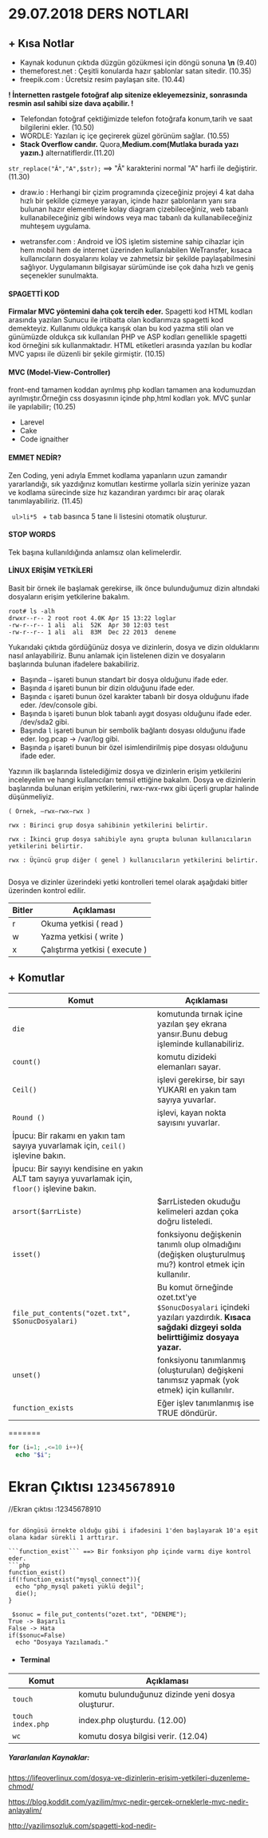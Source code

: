 # 29.07.2018 DERS NOTLARI

## + Kısa Notlar
- Kaynak kodunun çıktıda düzgün gözükmesi için döngü sonuna <b>\n</b> (9.40)
-  themeforest.net : Çeşitli konularda hazır şablonlar satan sitedir. (10.35)
- freepik.com : Ücretsiz resim paylaşan site. (10.44)

<b>! İnternetten rastgele fotoğraf alıp sitenize ekleyemezsiniz, sonrasında resmin asıl sahibi size dava açabilir. ! </b>
- Telefondan fotoğraf çektiğimizde telefon fotoğrafa konum,tarih ve saat bilgilerini ekler. (10.50)
- WORDLE: Yazıları iç içe geçirerek güzel görünüm sağlar. (10.55)
- <b>Stack Overflow candır.</b> Quora,<b>Medium.com(Mutlaka burada yazı yazın.)</b> alternatiflerdir.(11.20)

```str_replace("Â","A",$str);``` ==> "Â" karakterini normal "A" harfi ile değiştirir. (11.30)

- draw.io : Herhangi bir çizim programında çizeceğiniz projeyi 4 kat daha hızlı bir şekilde çizmeye yarayan, içinde hazır şablonların yanı sıra bulunan hazır elementlerle kolay diagram çizebileceğiniz, web tabanlı kullanabileceğiniz gibi windows veya mac tabanlı da kullanabileceğiniz muhteşem uygulama.

- wetransfer.com : Android ve İOS işletim sistemine sahip cihazlar için hem mobil hem de internet üzerinden kullanılabilen WeTransfer, kısaca kullanıcıların dosyalarını kolay ve zahmetsiz bir şekilde paylaşabilmesini sağlıyor. Uygulamanın bilgisayar sürümünde ise çok daha hızlı ve geniş seçenekler sunulmakta.

#### SPAGETTİ KOD
<b> Firmalar MVC yöntemini daha çok tercih eder.</b> Spagetti kod HTML kodları arasında yazılan Sunucu ile irtibatta olan kodlarımıza spagetti kod demekteyiz. Kullanımı oldukça karışık olan bu kod yazma stili olan ve günümüzde oldukça sık kullanılan PHP ve ASP kodları genellikle spagetti kod örneğini sık kullanmaktadır. HTML etiketleri arasında yazılan bu kodlar MVC yapısı ile düzenli bir şekile girmiştir. (10.15)

#### MVC (Model-View-Controller)
front-end tamamen koddan ayrılmış php kodları tamamen ana kodumuzdan ayrılmıştır.Örneğin css dosyasının içinde php,html kodları yok. MVC şunlar ile yapılabilir; (10.25)
- Larevel
- Cake
- Code ignaither

#### EMMET NEDİR?

 Zen Coding, yeni adıyla Emmet kodlama yapanların uzun zamandır yararlandığı, sık yazdığınız komutları kestirme yollarla sizin yerinize yazan ve kodlama sürecinde size hız kazandıran yardımcı bir araç olarak tanımlayabiliriz. (11.45)

<code> ul>li*5 </code> + <kbd>tab</kbd> basınca 5 tane li listesini otomatik oluşturur.

#### STOP WORDS

Tek başına kullanıldığında anlamsız olan kelimelerdir.

#### LİNUX ERİŞİM YETKİLERİ

Basit bir örnek ile başlamak gerekirse, ilk önce bulunduğumuz dizin altındaki dosyaların erişim yetkilerine bakalım.
```
root# ls -alh
drwxr--r-- 2 root root 4.0K Apr 15 13:22 loglar
-rw-r--r-- 1 ali  ali  52K  Apr 30 12:03 test
-rw-r--r-- 1 ali  ali  83M  Dec 22 2013  deneme
```
Yukarıdaki çıktıda gördüğünüz dosya ve dizinlerin, dosya ve dizin olduklarını nasıl anlayabiliriz. Bunu anlamak için listelenen dizin ve dosyaların başlarında bulunan ifadelere bakabiliriz.

- Başında ```–``` işareti bunun standart bir dosya olduğunu ifade eder.
- Başında ```d``` işareti bunun bir dizin olduğunu ifade eder.
- Başında ```c``` işareti bunun özel karakter tabanlı bir dosya olduğunu ifade eder. /dev/console gibi.
- Başında ```b``` işareti bunun blok tabanlı aygıt dosyası olduğunu ifade eder.  /dev/sda2  gibi.
- Başında ```l```  işareti bunun bir sembolik bağlantı dosyası olduğunu ifade eder. log.pcap ->  /var/log gibi.
- Başında ```p``` işareti bunun bir özel isimlendirilmiş pipe dosyası olduğunu ifade eder.


Yazının ilk başlarında listelediğimiz dosya ve dizinlerin erişim yetkilerini inceleyelim ve hangi kullanıcıları temsil ettiğine bakalım. Dosya ve dizinlerin başlarında bulunan erişim yetkilerini,    rwx-rwx-rwx gibi üçerli gruplar halinde düşünmeliyiz.

```
( Örnek, –rwx–rwx–rwx )

rwx : Birinci grup dosya sahibinin yetkilerini belirtir.

rwx : İkinci grup dosya sahibiyle aynı grupta bulunan kullanıcıların yetkilerini belirtir.

rwx : Üçüncü grup diğer ( genel ) kullanıcıların yetkilerini belirtir.


```

Dosya ve dizinler üzerindeki yetki kontrolleri temel olarak aşağıdaki bitler üzerinden kontrol edilir.

Bitler | Açıklaması
------------|-------------
r | Okuma yetkisi  ( read )
w | Yazma yetkisi  ( write )
x | Çalıştırma yetkisi  ( execute )
## + Komutlar

Komut | Açıklaması
------------|-------------
```die```| komutunda tırnak içine yazılan şey ekrana yansır.Bunu debug işleminde kullanabiliriz.
```count()```| komutu dizideki elemanları sayar.
```Ceil()```| işlevi gerekirse, bir sayı YUKARI en yakın tam sayıya yuvarlar.
```Round ()```| işlevi, kayan nokta sayısını yuvarlar.
|İpucu: Bir rakamı en yakın tam sayıya yuvarlamak için, ```ceil()``` işlevine bakın.
|İpucu: Bir sayıyı kendisine en yakın ALT tam sayıya yuvarlamak için, ```floor()``` işlevine bakın.
```arsort($arrListe)```|$arrListeden okuduğu kelimeleri azdan çoka doğru listeledi.
```isset()```| fonksiyonu değişkenin tanımlı olup olmadığını (değişken oluşturulmuş mu?) kontrol etmek için kullanılır.
```file_put_contents("ozet.txt", $SonucDosyalari)```| Bu komut örneğinde ozet.txt'ye ```$SonucDosyalari``` içindeki yazıları yazdırdık. <strong>Kısaca sağdaki dizgeyi solda belirttiğimiz dosyaya yazar.</strong>
```unset()```| fonksiyonu tanımlanmış (oluşturulan) değişkeni tanımsız yapmak (yok etmek) için kullanılır.
```function_exists``` | Eğer işlev tanımlanmış ise TRUE döndürür.
=======
```php
for (i=1; ,<=10 i++){
  echo "$i";

```
Ekran Çıktısı
```12345678910```
=======
//Ekran çıktısı :12345678910
```

for döngüsü örnekte olduğu gibi i ifadesini 1'den başlayarak 10'a eşit olana kadar sürekli 1 arttırır.

```function_exist``` ==> Bir fonksiyon php içinde varmı diye kontrol eder.
```php
function_exist()
if(!function_exist("mysql_connect")){
  echo "php_mysql paketi yüklü değil";
  die();
}

 $sonuc = file_put_contents("ozet.txt", "DENEME");
True -> Başarılı
False -> Hata
if($sonuc=False)
  echo "Dosyaya Yazılamadı."
```

- #### Terminal

Komut | Açıklaması
------------|-------------
```touch```| komutu bulunduğunuz dizinde yeni dosya oluşturur.</br>
```touch index.php```| index.php oluşturdu. (12.00)
```wc```| komutu dosya bilgisi verir. (12.04)






##### Yararlanılan Kaynaklar:
https://lifeoverlinux.com/dosya-ve-dizinlerin-erisim-yetkileri-duzenleme-chmod/

https://blog.koddit.com/yazilim/mvc-nedir-gercek-orneklerle-mvc-nedir-anlayalim/

http://yazilimsozluk.com/spagetti-kod-nedir-
